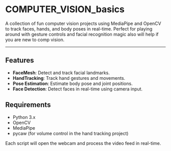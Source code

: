 # COMPUTER_VISION_basics
A collection of fun computer vision projects using MediaPipe and OpenCV to track faces, hands, and body poses in real-time. Perfect for playing around with gesture controls and facial recognition magic also will help if you are new to comp vision.

---
## Features

- **FaceMesh**: Detect and track facial landmarks.
- **HandTracking**: Track hand gestures and movements.
- **Pose Estimation**: Estimate body pose and joint positions.
- **Face Detection**: Detect faces in real-time using camera input.

## Requirements

- Python 3.x
- OpenCV
- MediaPipe
- pycaw (for volume control in the hand tracking project)

Each script will open the webcam and process the video feed in real-time.
